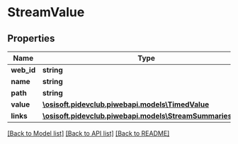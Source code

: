 # StreamValue

## Properties
Name | Type | Description | Notes
------------ | ------------- | ------------- | -------------
**web_id** | **string** |  | [optional] 
**name** | **string** |  | [optional] 
**path** | **string** |  | [optional] 
**value** | [**\osisoft.pidevclub.piwebapi.models\TimedValue**](TimedValue.md) |  | [optional] 
**links** | [**\osisoft.pidevclub.piwebapi.models\StreamSummariesLinks**](StreamSummariesLinks.md) |  | [optional] 

[[Back to Model list]](../README.md#documentation-for-models) [[Back to API list]](../README.md#documentation-for-api-endpoints) [[Back to README]](../README.md)


